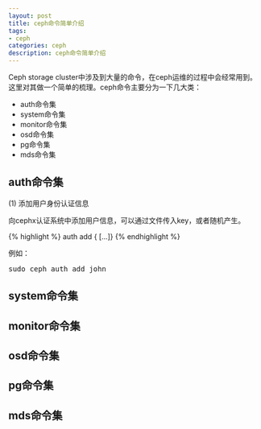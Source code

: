```yaml
---
layout: post
title: ceph命令简单介绍
tags:
- ceph
categories: ceph
description: ceph命令简单介绍
---
```


Ceph storage cluster中涉及到大量的命令，在ceph运维的过程中会经常用到。这里对其做一个简单的梳理。ceph命令主要分为一下几大类：

<!-- more -->

* auth命令集
* system命令集
* monitor命令集
* osd命令集
* pg命令集
* mds命令集



## auth命令集
(1) 添加用户身份认证信息

向cephx认证系统中添加用户信息，可以通过文件传入key，或者随机产生。

{% highlight %}
auth add <entity> {<caps> [<caps>...]}
{% endhighlight %}

例如：
<pre>
sudo ceph auth add john 
</pre>



## system命令集


## monitor命令集


## osd命令集



## pg命令集



## mds命令集


